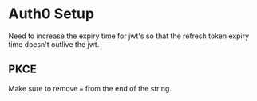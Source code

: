 # Auth0 Setup

Need to increase the expiry time for jwt's so that the refresh token expiry time doesn't outlive the jwt.

## PKCE

Make sure to remove `=` from the end of the string.
